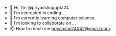 - 👋 Hi, I’m @priyanshugupta24
- 👀 I’m interested in coding.
- 🌱 I’m currently learning computer science.
- 💞️ I’m looking to collaborate on ...
- 📫 How to reach me priyanshu24042@gmail.com.

<!---
priyanshugupta24/priyanshugupta24 is a ✨ special ✨ repository because its `README.md` (this file) appears on your GitHub profile.
You can click the Preview link to take a look at your changes.
--->
